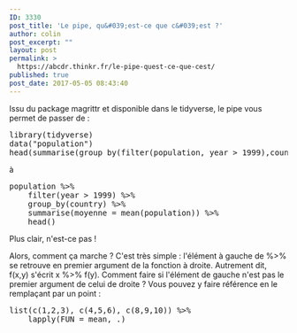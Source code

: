 ```yaml
---
ID: 3330
post_title: 'Le pipe, qu&#039;est-ce que c&#039;est ?'
author: colin
post_excerpt: ""
layout: post
permalink: >
  https://abcdr.thinkr.fr/le-pipe-quest-ce-que-cest/
published: true
post_date: 2017-05-05 08:43:40
---
```

Issu du package magrittr et disponible dans le tidyverse, le pipe vous permet de passer de :
<pre>library(tidyverse)
data("population")
head(summarise(group_by(filter(population, year &gt; 1999),country),moyenne = mean(population)))</pre>
à
<pre>population %&gt;%
    filter(year &gt; 1999) %&gt;%
    group_by(country) %&gt;%
    summarise(moyenne = mean(population)) %&gt;%
    head()</pre>
<p>Plus clair, n'est-ce pas !
<p>Alors, comment ça marche ? C'est très simple : l'élément à gauche de %&gt;% se retrouve en premier argument de la fonction à droite. Autrement dit, f(x,y) s'écrit x %&gt;% f(y).
Comment faire si l'élément de gauche n'est pas le premier argument de celui de droite ? Vous pouvez y faire référence en le remplaçant par un point :
<pre>list(c(1,2,3), c(4,5,6), c(8,9,10)) %&gt;%
    lapply(FUN = mean, .)</pre>